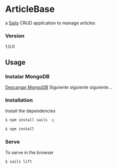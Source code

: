 # ArticleBase

a [Sails](http://sailsjs.org) CRUD application to manage articles

### Version
1.0.0

## Usage

### Instalar MongoDB
[Descargar MongoDB](https://www.mongodb.com/download-center)
Siguiente siguiente siguiente...

### Installation

Install the dependencies

```sh
$ npm install sails -g
```

```sh
$ npm install
```

### Serve
To serve in the browser

```sh
$ sails lift
```
